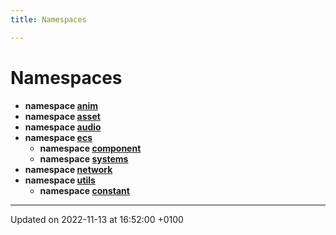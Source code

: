 ```yaml
---
title: Namespaces

---
```


# Namespaces




* **namespace [anim](Namespaces/namespaceanim.md)** 
* **namespace [asset](Namespaces/namespaceasset.md)** 
* **namespace [audio](Namespaces/namespaceaudio.md)** 
* **namespace [ecs](Namespaces/namespaceecs.md)** 
    * **namespace [component](Namespaces/namespaceecs_1_1component.md)** 
    * **namespace [systems](Namespaces/namespaceecs_1_1systems.md)** 
* **namespace [network](Namespaces/namespacenetwork.md)** 
* **namespace [utils](Namespaces/namespaceutils.md)** 
    * **namespace [constant](Namespaces/namespaceutils_1_1constant.md)** 



-------------------------------

Updated on 2022-11-13 at 16:52:00 +0100
